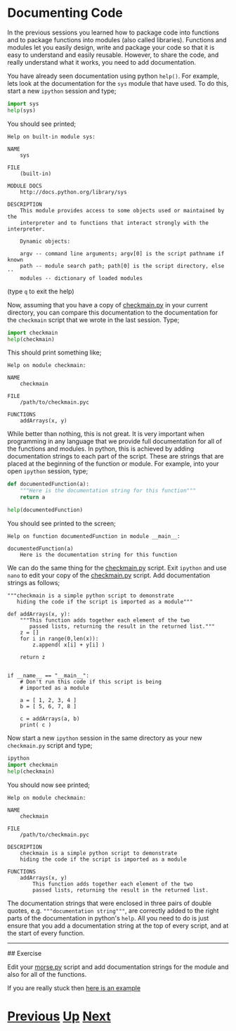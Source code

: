 
# Documenting Code

In the previous sessions you learned how to package code into functions and to package functions into modules (also called libraries). Functions and modules let you easily design, write and package your code so that it is easy to understand and easily reusable. However, to share the code, and really understand what it works, you need to add documentation.

You have already seen documentation using python `help()`. For example, lets look at the documentation for the `sys` module that have used. To do this, start a new `ipython` session and type;

```python
import sys
help(sys)
```

You should see printed;

```
Help on built-in module sys:

NAME
    sys

FILE
    (built-in)

MODULE DOCS
    http://docs.python.org/library/sys

DESCRIPTION
    This module provides access to some objects used or maintained by the
    interpreter and to functions that interact strongly with the interpreter.
    
    Dynamic objects:
    
    argv -- command line arguments; argv[0] is the script pathname if known
    path -- module search path; path[0] is the script directory, else ''
    modules -- dictionary of loaded modules
```

(type `q` to exit the help)

Now, assuming that you have a copy of [checkmain.py](checkmain_nodoc.md) in your current directory, you can compare this documentation to the documentation for the `checkmain` script that we wrote in the last session. Type;

```python
import checkmain
help(checkmain)
```

This should print something like;

```
Help on module checkmain:
    
NAME
    checkmain
    
FILE
    /path/to/checkmain.pyc
    
FUNCTIONS
    addArrays(x, y)
```

While better than nothing, this is not great. It is very important when programming in any language that we provide full documentation for all of the functions and modules. In python, this is achieved by adding documentation strings to each part of the script. These are strings that are placed at the beginning of the function or module. For example, into your open `ipython` session, type;

```python
def documentedFunction(a):
    """Here is the documentation string for this function"""
    return a

help(documentedFunction)
```

You should see printed to the screen;

```
Help on function documentedFunction in module __main__:
    
documentedFunction(a)
    Here is the documentation string for this function
````

We can do the same thing for the [checkmain.py](checkmain_nodoc.md) script. Exit `ipython` and use `nano` to edit your copy of the  [checkmain.py](checkmain_nodoc.md) script. Add documentation strings as follows;

```
"""checkmain is a simple python script to demonstrate
   hiding the code if the script is imported as a module"""

def addArrays(x, y):
    """This function adds together each element of the two
       passed lists, returning the result in the returned list."""
    z = []
    for i in range(0,len(x)):
        z.append( x[i] + y[i] )
    
    return z
    
    
if __name__ == "__main__":
    # Don't run this code if this script is being
    # imported as a module 
    
    a = [ 1, 2, 3, 4 ]
    b = [ 5, 6, 7, 8 ]
    
    c = addArrays(a, b)
    print( c )
```

Now start a new `ipython` session in the same directory as your new `checkmain.py` script and type;

```python
ipython
import checkmain
help(checkmain)
```

You should now see printed;

```
Help on module checkmain:
    
NAME
    checkmain
    
FILE
    /path/to/checkmain.pyc
    
DESCRIPTION
    checkmain is a simple python script to demonstrate
    hiding the code if the script is imported as a module
    
FUNCTIONS
    addArrays(x, y)
        This function adds together each element of the two
        passed lists, returning the result in the returned list.
```

The documentation strings that were enclosed in three pairs of double quotes, e.g. `"""documentation string"""`, are correctly added to the right parts of the documentation in python's `help`. All you need to do is just ensure that you add a documentation string at the top of every script, and at the start of every function.

***

## Exercise

Edit your [morse.py](2b_morse.md) script and add documentation strings for the module and also for all of the functions.

If you are really stuck then [here is an example](2c_morse.md)

# [Previous](modules.md) [Up](python_and_good_programming_practice.md) [Next](objects.md) 
